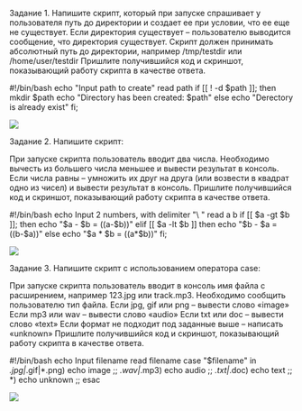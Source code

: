 Задание 1.
Напишите скрипт, который при запуске спрашивает у пользователя путь до директории и создает ее при условии, что ее еще не существует. Если директория существует – пользователю выводится сообщение, что директория существует. Скрипт должен принимать абсолютный путь до директории, например /tmp/testdir или /home/user/testdir
Пришлите получившийся код и скриншот, показывающий работу скрипта в качестве ответа.

#!/bin/bash
echo "Input path to create"
read path
if [[ ! -d $path ]];
then 
    mkdir $path
    echo "Directory has been created: $path"
else 
    echo "Derectory is already exist"
fi;

![](https://github.com/AleksShadrin/netology/blob/main/5-01-Bash/1.png)

Задание 2.
Напишите скрипт:

При запуске скрипта пользователь вводит два числа.
Необходимо вычесть из большего числа меньшее и вывести результат в консоль.
Если числа равны – умножить их друг на друга (или возвести в квадрат одно из чисел) и вывести результат в консоль.
Пришлите получившийся код и скриншот, показывающий работу скрипта в качестве ответа.

#!/bin/bash
echo Input 2 numbers, with delimiter \"\ \"
read a b
if [[ $a -gt $b ]];
then 
    echo "$a - $b = $(($a-$b))"
elif [[ $a -lt $b ]]
then
    echo "$b - $a = $(($b-$a))"
else
    echo "$a * $b = $(($a*$b))"
fi;

![](https://github.com/AleksShadrin/netology/blob/main/5-01-Bash/2.png)

Задание 3.
Напишите скрипт с использованием оператора case:

При запуске скрипта пользователь вводит в консоль имя файла с расширением, например 123.jpg или track.mp3.
Необходимо сообщить пользователю тип файла.
Если jpg, gif или png – вывести слово «image»
Если mp3 или wav – вывести слово «audio»
Если txt или doc – вывести слово «text»
Если формат не подходит под заданные выше – написать «unknown»
Пришлите получившийся код и скриншот, показывающий работу скрипта в качестве ответа.

#!/bin/bash
echo Input filename
read filename
case "$filename" in
    *.jpg|*.gif|*.png)
        echo image
    ;;
    *.wav|*.mp3) 
        echo audio
    ;;
    *.txt|*.doc) 
        echo text
    ;;
    *) 
        echo unknown
    ;;
esac

![](https://github.com/AleksShadrin/netology/blob/main/5-01-Bash/3.png)
